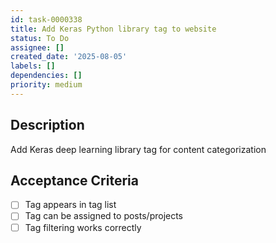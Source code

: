 ```yaml
---
id: task-0000338
title: Add Keras Python library tag to website
status: To Do
assignee: []
created_date: '2025-08-05'
labels: []
dependencies: []
priority: medium
---
```


## Description

Add Keras deep learning library tag for content categorization

## Acceptance Criteria

- [ ] Tag appears in tag list
- [ ] Tag can be assigned to posts/projects
- [ ] Tag filtering works correctly
